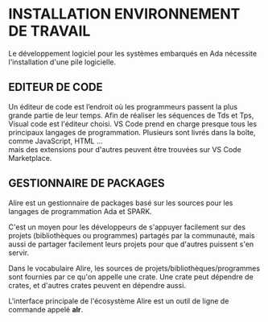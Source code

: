 # INSTALLATION ENVIRONNEMENT DE TRAVAIL

Le développement logiciel pour les systèmes embarqués en Ada nécessite l'installation d'une pile logicielle.

## EDITEUR DE CODE

Un éditeur de code est l’endroit où les programmeurs passent la plus grande partie de leur temps.
Afin de réaliser les séquences de Tds et Tps, Visual code est l'éditeur choisi. VS Code prend en charge presque 
tous les principaux langages de programmation. Plusieurs sont livrés dans la boîte, comme JavaScript, HTML ...  
mais des extensions pour d'autres peuvent être trouvées sur VS Code Marketplace.

## GESTIONNAIRE DE PACKAGES

Alire est un gestionnaire de packages basé sur les sources pour les langages de programmation Ada et SPARK.

C'est un moyen pour les développeurs de s'appuyer facilement sur des projets (bibliothèques ou programmes) partagés par la communauté, 
mais aussi de partager facilement leurs projets pour que d'autres puissent s'en servir.

Dans le vocabulaire Alire, les sources de projets/bibliothèques/programmes sont fournies par ce qu'on appelle une crate. 
Une crate peut dépendre de crates, et d'autres crates peuvent en dépendre aussi.

L'interface principale de l'écosystème Alire est un outil de ligne de commande appelé **alr**.
